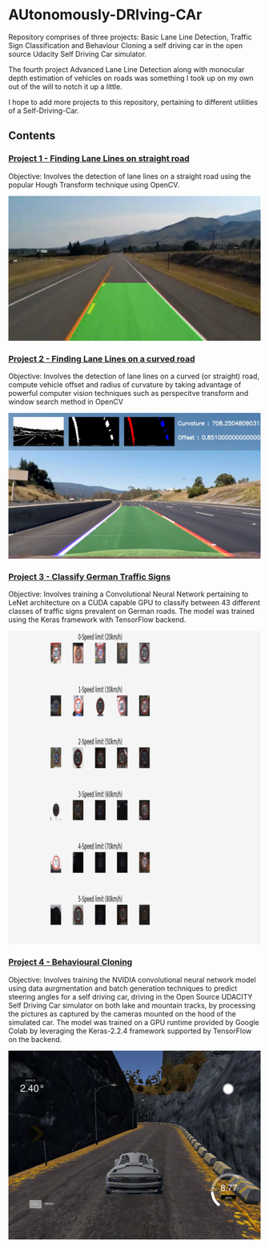 
# AUtonomously-DRIving-CAr

Repository comprises of three projects: Basic Lane Line Detection, Traffic Sign Classification and Behaviour Cloning a self driving car in the open source Udacity Self Driving Car simulator.

The fourth project Advanced Lane Line Detection along with monocular depth estimation of vehicles on roads was something I took up on my own out of the will to notch it up a little.

I hope to add more projects to this repository, pertaining to different utilities of a Self-Driving-Car.

## Contents

### [Project 1 - Finding Lane Lines on straight road](https://github.com/adithyagaurav/AuDriCa/tree/master/finding-basic-lanes)

Objective: Involves the detection of lane lines on a straight road using the popular Hough Transform technique using OpenCV.

![basic-lines](finding-basic-lanes/basic-lines.png)

### [Project 2 - Finding Lane Lines on a curved road](https://github.com/adithyagaurav/AuDriCa/tree/master/lanes-advanced)

Objective: Involves the detection of lane lines on a curved (or straight) road, compute vehicle offset and radius of curvature by taking advantage of powerful computer vision techniques such as perspecitve transform and window search method in OpenCV

![curved-lines](lanes-advanced/curved-lines.png)

### [Project 3 - Classify German Traffic Signs](https://github.com/adithyagaurav/AuDriCa/tree/master/traffic_signal)

Objective: Involves training a Convolutional Neural Network pertaining to LeNet architecture on a CUDA capable GPU to classify between 43 different classes of traffic signs prevalent on German roads. The model was trained using the Keras framework with TensorFlow backend.

![traffic-signs](traffic_signal/traffic-signs.png)

### [Project 4 - Behavioural Cloning](https://github.com/adithyagaurav/AuDriCa/tree/master/behaviour_cloning)

Objective: Involves training the NVIDIA convolutional neural network model using data aurgmentation and batch generation techniques to predict steering angles for a self driving car, driving in the Open Source UDACITY Self Driving Car simulator on both lake and mountain tracks, by processing the pictures as captured by the cameras mounted on the hood of the simulated car. The model was trained on a GPU runtime provided by Google Colab by leveraging the Keras-2.2.4 framework supported by TensorFlow on the backend.

![behaviour-cloning](behaviour_cloning/behaviour-cloning.png)
